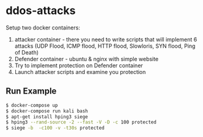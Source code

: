 # ddos-attacks
Setup two docker containers:
1. attacker container - there you need to write scripts that will implement 6 attacks (UDP Flood, ICMP flood, HTTP flood, Slowloris, SYN flood,  Ping of Death)
2. Defender container - ubuntu & nginx with simple website
3. Try to implement protection on Defender container
4. Launch attacker scripts and examine you protection


## Run Example
```bash
$ docker-compose up
$ docker-compose run kali bash
$ apt-get install hping3 siege
$ hping3 --rand-source -2 --fast -V -D -c 100 protected
$ siege -b  -c100 -v -t30s protected
```